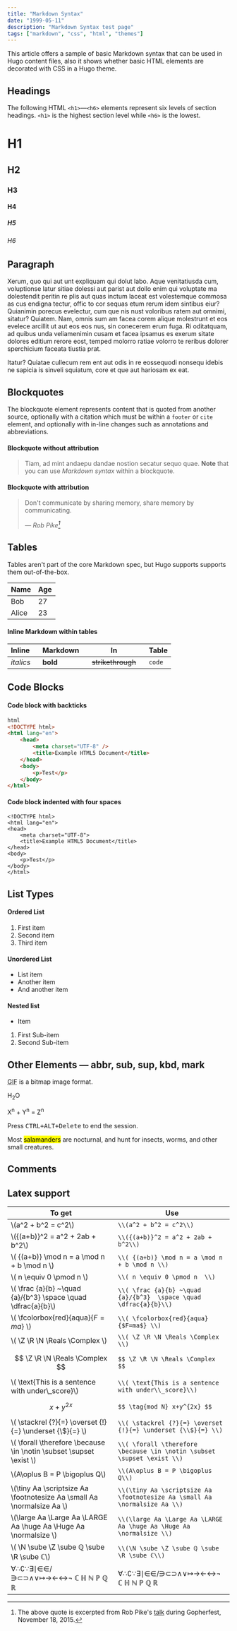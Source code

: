 ```yaml
---
title: "Markdown Syntax"
date: "1999-05-11"
description: "Markdown Syntax test page"
tags: ["markdown", "css", "html", "themes"]
---
```


This article offers a sample of basic Markdown syntax that can be used in Hugo content files, also it shows whether basic HTML elements are decorated with CSS in a Hugo theme.

## Headings

The following HTML `<h1>`—`<h6>` elements represent six levels of section headings. `<h1>` is the highest section level while `<h6>` is the lowest.

<!--more-->

# H1

## H2

### H3

#### H4

##### H5

###### H6

## Paragraph

Xerum, quo qui aut unt expliquam qui dolut labo. Aque venitatiusda cum, voluptionse latur sitiae dolessi aut parist aut dollo enim qui voluptate ma dolestendit peritin re plis aut quas inctum laceat est volestemque commosa as cus endigna tectur, offic to cor sequas etum rerum idem sintibus eiur? Quianimin porecus evelectur, cum que nis nust voloribus ratem aut omnimi, sitatur? Quiatem. Nam, omnis sum am facea corem alique molestrunt et eos evelece arcillit ut aut eos eos nus, sin conecerem erum fuga. Ri oditatquam, ad quibus unda veliamenimin cusam et facea ipsamus es exerum sitate dolores editium rerore eost, temped molorro ratiae volorro te reribus dolorer sperchicium faceata tiustia prat.

Itatur? Quiatae cullecum rem ent aut odis in re eossequodi nonsequ idebis ne sapicia is sinveli squiatum, core et que aut hariosam ex eat.

## Blockquotes

The blockquote element represents content that is quoted from another source, optionally with a citation which must be within a `footer` or `cite` element, and optionally with in-line changes such as annotations and abbreviations.

#### Blockquote without attribution

> Tiam, ad mint andaepu dandae nostion secatur sequo quae.
> **Note** that you can use _Markdown syntax_ within a blockquote.

#### Blockquote with attribution

> Don't communicate by sharing memory, share memory by communicating.</p>
> — <cite>Rob Pike[^1]</cite>

[^1]: The above quote is excerpted from Rob Pike's [talk](https://www.youtube.com/watch?v=PAAkCSZUG1c) during Gopherfest, November 18, 2015.

## Tables

Tables aren't part of the core Markdown spec, but Hugo supports supports them out-of-the-box.

| Name  | Age |
| ----- | --- |
| Bob   | 27  |
| Alice | 23  |

#### Inline Markdown within tables

| Inline&nbsp;&nbsp;&nbsp; | Markdown&nbsp;&nbsp;&nbsp; | In&nbsp;&nbsp;&nbsp;                | Table  |
| ------------------------ | -------------------------- | ----------------------------------- | ------ |
| _italics_                | **bold**                   | ~~strikethrough~~&nbsp;&nbsp;&nbsp; | `code` |

## Code Blocks

#### Code block with backticks

```html
html
<!DOCTYPE html>
<html lang="en">
    <head>
        <meta charset="UTF-8" />
        <title>Example HTML5 Document</title>
    </head>
    <body>
        <p>Test</p>
    </body>
</html>
```

#### Code block indented with four spaces

    <!DOCTYPE html>
    <html lang="en">
    <head>
        <meta charset="UTF-8">
        <title>Example HTML5 Document</title>
    </head>
    <body>
        <p>Test</p>
    </body>
    </html>

## List Types

#### Ordered List

1. First item
2. Second item
3. Third item

#### Unordered List

-   List item
-   Another item
-   And another item

#### Nested list

-   Item

1. First Sub-item
2. Second Sub-item

## Other Elements — abbr, sub, sup, kbd, mark

<abbr title="Graphics Interchange Format">GIF</abbr> is a bitmap image format.

H<sub>2</sub>O

X<sup>n</sup> + Y<sup>n</sup> = Z<sup>n</sup>

Press <kbd><kbd>CTRL</kbd>+<kbd>ALT</kbd>+<kbd>Delete</kbd></kbd> to end the session.

Most <mark>salamanders</mark> are nocturnal, and hunt for insects, worms, and other small creatures.

## Comments

[comment]: # (This actually is the most platform independent comment. Add an empty line before)



## Latex support

| To get | Use | 
| ------------------------ | -------------------------- | 
| \\(a^2 + b^2 = c^2\\)  | `\\(a^2 + b^2 = c^2\\)`          | 
| \\({(a+b)}^2 = a^2 + 2ab + b^2\\)  | `\\({(a+b)}^2 = a^2 + 2ab + b^2\\)`          | 
| \\( {(a+b)} \mod n = a \mod n + b \mod n \\)|`\\( {(a+b)} \mod n = a \mod n + b \mod n \\)`|
| \\( n \equiv 0 \pmod n \\)|`\\( n \equiv 0 \pmod n  \\)`|
| \\( \frac {a}{b} ~\quad {a}/{b^3}  \space \quad \dfrac{a}{b}\\)|`\\( \frac {a}{b} ~\quad {a}/{b^3}  \space \quad \dfrac{a}{b}\\)`|
| \\( \fcolorbox{red}{aqua}{$F=ma$} \\)|`\\( \fcolorbox{red}{aqua}{$F=ma$} \\)`|
| \\( \Z \R \N \Reals \Complex \\)|`\\( \Z \R \N \Reals \Complex \\)`|
|$$ \Z \R \N \Reals \Complex $$ | `$$ \Z \R \N \Reals \Complex $$`|
|\\( \text{This is a sentence with under\\_score}\\)|`\\( \text{This is a sentence with under\\_score}\\)`|
|$$ \tag{mod N} x+y^{2x} $$ |`$$ \tag{mod N} x+y^{2x} $$`|
|\\( \stackrel {?}{=} \overset {!}{=} \underset {\\$}{=} \\)|`\\( \stackrel {?}{=} \overset {!}{=} \underset {\\$}{=} \\)`|
| \\( \forall \therefore \because \in \notin \subset \supset \exist \\)|`\\( \forall \therefore \because \in \notin \subset \supset \exist \\)`|
|\\(A\oplus B = P \bigoplus Q\\)|`\\(A\oplus B = P \bigoplus Q\\)`|
|\\(\tiny Aa \scriptsize Aa \footnotesize Aa \small Aa \normalsize Aa \\)|`\\(\tiny Aa \scriptsize Aa \footnotesize Aa \small Aa \normalsize Aa \\)`|
|\\(\large Aa \Large Aa \LARGE Aa \huge Aa \Huge Aa \normalsize \\)|`\\(\large Aa \Large Aa \LARGE Aa \huge Aa \Huge Aa \normalsize \\)`|
|\\( \N \sube \Z \sube ℚ \sube \R \sube ℂ\\)| `\\(\N \sube \Z \sube ℚ \sube \R \sube ℂ\\)`|
|∀∴∁∵∃∣∈∈/∋⊂⊃∧∨↦→←↔¬ ℂ ℍ ℕ ℙ ℚ ℝ|∀∴∁∵∃∣∈∈/∋⊂⊃∧∨↦→←↔¬ ℂ ℍ ℕ ℙ ℚ ℝ|